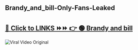 
 ## Brandy_and_bill-Only-Fans-Leaked

# <h2><a href="https://clipsfans.com/Brandy_and_bill&ref=git">🔗 Click to LINKS ⏩⏩ 👉 🟢 Brandy and bill </a></h2>

<a href="https://clipsfans.com/Brandy_and_bill&ref=git" rel="nofollow" data-target="animated-image.originalLink"><img src="https://i.ibb.co.com/xMMVF88/686577567.gif" alt="Viral Video Original" style="max-width: 100%; display: inline-block;" data-target="animated-image.originalImage"></a>
